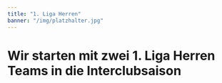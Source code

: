```yaml
---
title: "1. Liga Herren"
banner: "/img/platzhalter.jpg"
---
```


# Wir starten mit zwei 1. Liga Herren Teams in die Interclubsaison
